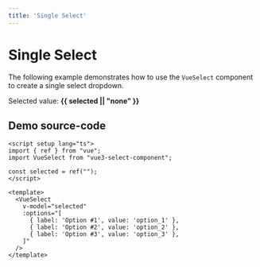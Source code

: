 ```yaml
---
title: 'Single Select'
---
```


# Single Select

The following example demonstrates how to use the `VueSelect` component to create a single select dropdown.

<script setup>
import { ref } from "vue";

import VueSelect from "../../src";

const selected = ref("");
</script>

<ClientOnly>
  <VueSelect
    v-model="selected"
    :options="[
      { label: 'Option #1', value: 'option_1' },
      { label: 'Option #2', value: 'option_2', disabled: true },
      { label: 'Option #3', value: 'option_3' },
    ]"
  />
</ClientOnly>

Selected value: **{{ selected || "none" }}**

## Demo source-code

```vue
<script setup lang="ts">
import { ref } from "vue";
import VueSelect from "vue3-select-component";

const selected = ref("");
</script>

<template>
  <VueSelect
    v-model="selected"
    :options="[
      { label: 'Option #1', value: 'option_1' },
      { label: 'Option #2', value: 'option_2' },
      { label: 'Option #3', value: 'option_3' },
    ]"
  />
</template>
```
